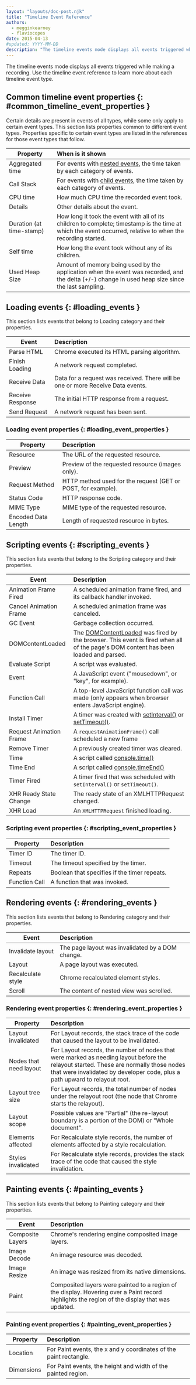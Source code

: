 ```yaml
---
layout: "layouts/doc-post.njk"
title: "Timeline Event Reference"
authors:
  - megginkearney
  - flaviocopes
date: 2015-04-13
#updated: YYYY-MM-DD
description: "The timeline events mode displays all events triggered while making a recording. Use the timeline event reference to learn more about each timeline event type."
---
```


The timeline events mode displays all events triggered while making a recording. Use the timeline
event reference to learn more about each timeline event type.

## Common timeline event properties {: #common_timeline_event_properties }

Certain details are present in events of all types, while some only apply to certain event types.
This section lists properties common to different event types. Properties specific to certain event
types are listed in the references for those event types that follow.

<table><thead><tr><th>Property</th><th style="text-align: left">When is it shown</th></tr></thead><tbody><tr><td>Aggregated time</td><td style="text-align: left">For events with <a href="/docs/devtools/evaluate-performance/timeline-tool#view-nested-events">nested events</a>, the time taken by each category of events.</td></tr><tr><td>Call Stack</td><td style="text-align: left">For events with <a href="/docs/devtools/evaluate-performance/timeline-tool#view-nested-events">child events</a>, the time taken by each category of events.</td></tr><tr><td>CPU time</td><td style="text-align: left">How much CPU time the recorded event took.</td></tr><tr><td>Details</td><td style="text-align: left">Other details about the event.</td></tr><tr><td>Duration (at time-stamp)</td><td style="text-align: left">How long it took the event with all of its children to complete; timestamp is the time at which the event occurred, relative to when the recording started.</td></tr><tr><td>Self time</td><td style="text-align: left">How long the event took without any of its children.</td></tr><tr><td>Used Heap Size</td><td style="text-align: left">Amount of memory being used by the application when the event was recorded, and the delta (+/-) change in used heap size since the last sampling.</td></tr></tbody></table>

## Loading events {: #loading_events }

This section lists events that belong to Loading category and their properties.

<table><thead><tr><th>Event</th><th style="text-align: left">Description</th></tr></thead><tbody><tr><td>Parse HTML</td><td style="text-align: left">Chrome executed its HTML parsing algorithm.</td></tr><tr><td>Finish Loading</td><td style="text-align: left">A network request completed.</td></tr><tr><td>Receive Data</td><td style="text-align: left">Data for a request was received. There will be one or more Receive Data events.</td></tr><tr><td>Receive Response</td><td style="text-align: left">The initial HTTP response from a request.</td></tr><tr><td>Send Request</td><td style="text-align: left">A network request has been sent.</td></tr></tbody></table>

### Loading event properties {: #loading_event_properties }

<table><thead><tr><th>Property</th><th style="text-align: left">Description</th></tr></thead><tbody><tr><td>Resource</td><td style="text-align: left">The URL of the requested resource.</td></tr><tr><td>Preview</td><td style="text-align: left">Preview of the requested resource (images only).</td></tr><tr><td>Request Method</td><td style="text-align: left">HTTP method used for the request (GET or POST, for example).</td></tr><tr><td>Status Code</td><td style="text-align: left">HTTP response code.</td></tr><tr><td>MIME Type</td><td style="text-align: left">MIME type of the requested resource.</td></tr><tr><td>Encoded Data Length</td><td style="text-align: left">Length of requested resource in bytes.</td></tr></tbody></table>

## Scripting events {: #scripting_events }

This section lists events that belong to the Scripting category and their properties.

<table><thead><tr><th>Event</th><th style="text-align: left">Description</th></tr></thead><tbody><tr><td>Animation Frame Fired</td><td style="text-align: left">A scheduled animation frame fired, and its callback handler invoked.</td></tr><tr><td>Cancel Animation Frame</td><td style="text-align: left">A scheduled animation frame was canceled.</td></tr><tr><td>GC Event</td><td style="text-align: left">Garbage collection occurred.</td></tr><tr><td>DOMContentLoaded</td><td style="text-align: left">The <a href="https://developer.mozilla.org/en-US/docs/Web/Events/DOMContentLoaded">DOMContentLoaded</a> was fired by the browser. This event is fired when all of the page's DOM content has been loaded and parsed.</td></tr><tr><td>Evaluate Script</td><td style="text-align: left">A script was evaluated.</td></tr><tr><td>Event</td><td style="text-align: left">A JavaScript event ("mousedown", or "key", for example).</td></tr><tr><td>Function Call</td><td style="text-align: left">A top-level JavaScript function call was made (only appears when browser enters JavaScript engine).</td></tr><tr><td>Install Timer</td><td style="text-align: left">A timer was created with <a href="https://developer.mozilla.org/en-US/docs/Web/API/WindowTimers/setInterval">setInterval()</a> or <a href="https://developer.mozilla.org/en-US/docs/Web/API/WindowTimers/setTimeout">setTimeout()</a>.</td></tr><tr><td>Request Animation Frame</td><td style="text-align: left">A <code translate="no" dir="ltr">requestAnimationFrame()</code> call scheduled a new frame</td></tr><tr><td>Remove Timer</td><td style="text-align: left">A previously created timer was cleared.</td></tr><tr><td>Time</td><td style="text-align: left">A script called <a href="/docs/devtools/console/reference#consoletimelabel">console.time()</a></td></tr><tr><td>Time End</td><td style="text-align: left">A script called <a href="/docs/devtools/console/reference#consoletimeendlabel">console.timeEnd()</a></td></tr><tr><td>Timer Fired</td><td style="text-align: left">A timer fired that was scheduled with <code translate="no" dir="ltr">setInterval()</code> or <code translate="no" dir="ltr">setTimeout()</code>.</td></tr><tr><td>XHR Ready State Change</td><td style="text-align: left">The ready state of an XMLHTTPRequest changed.</td></tr><tr><td>XHR Load</td><td style="text-align: left">An <code translate="no" dir="ltr">XMLHTTPRequest</code> finished loading.</td></tr></tbody></table>

### Scripting event properties {: #scripting_event_properties }

<table><thead><tr><th>Property</th><th style="text-align: left">Description</th></tr></thead><tbody><tr><td>Timer ID</td><td style="text-align: left">The timer ID.</td></tr><tr><td>Timeout</td><td style="text-align: left">The timeout specified by the timer.</td></tr><tr><td>Repeats</td><td style="text-align: left">Boolean that specifies if the timer repeats.</td></tr><tr><td>Function Call</td><td style="text-align: left">A function that was invoked.</td></tr></tbody></table>

## Rendering events {: #rendering_events }

This section lists events that belong to Rendering category and their properties.

<table><thead><tr><th>Event</th><th style="text-align: left">Description</th></tr></thead><tbody><tr><td>Invalidate layout</td><td style="text-align: left">The page layout was invalidated by a DOM change.</td></tr><tr><td>Layout</td><td style="text-align: left">A page layout was executed.</td></tr><tr><td>Recalculate style</td><td style="text-align: left">Chrome recalculated element styles.</td></tr><tr><td>Scroll</td><td style="text-align: left">The content of nested view was scrolled.</td></tr></tbody></table>

### Rendering event properties {: #rendering_event_properties }

<table><thead><tr><th>Property</th><th style="text-align: left">Description</th></tr></thead><tbody><tr><td>Layout invalidated</td><td style="text-align: left">For Layout records, the stack trace of the code that caused the layout to be invalidated.</td></tr><tr><td>Nodes that need layout</td><td style="text-align: left">For Layout records, the number of nodes that were marked as needing layout before the relayout started. These are normally those nodes that were invalidated by developer code, plus a path upward to relayout root.</td></tr><tr><td>Layout tree size</td><td style="text-align: left">For Layout records, the total number of nodes under the relayout root (the node that Chrome starts the relayout).</td></tr><tr><td>Layout scope</td><td style="text-align: left">Possible values are "Partial" (the re-layout boundary is a portion of the DOM) or "Whole document".</td></tr><tr><td>Elements affected</td><td style="text-align: left">For Recalculate style records, the number of elements affected by a style recalculation.</td></tr><tr><td>Styles invalidated</td><td style="text-align: left">For Recalculate style records, provides the stack trace of the code that caused the style invalidation.</td></tr></tbody></table>

## Painting events {: #painting_events }

This section lists events that belong to Painting category and their properties.

<table><thead><tr><th>Event</th><th style="text-align: left">Description</th></tr></thead><tbody><tr><td>Composite Layers</td><td style="text-align: left">Chrome's rendering engine composited image layers.</td></tr><tr><td>Image Decode</td><td style="text-align: left">An image resource was decoded.</td></tr><tr><td>Image Resize</td><td style="text-align: left">An image was resized from its native dimensions.</td></tr><tr><td>Paint</td><td style="text-align: left">Composited layers were painted to a region of the display. Hovering over a Paint record highlights the region of the display that was updated.</td></tr></tbody></table>

### Painting event properties {: #painting_event_properties }

<table><thead><tr><th>Property</th><th style="text-align: left">Description</th></tr></thead><tbody><tr><td>Location</td><td style="text-align: left">For Paint events, the x and y coordinates of the paint rectangle.</td></tr><tr><td>Dimensions</td><td style="text-align: left">For Paint events, the height and width of the painted region.</td></tr></tbody></table>

[1]: /docs/devtools/evaluate-performance/timeline-tool#view-nested-events
[2]: /docs/devtools/evaluate-performance/timeline-tool#view-nested-events
[3]: https://developer.mozilla.org/en-US/docs/Web/Events/DOMContentLoaded
[4]: https://developer.mozilla.org/en-US/docs/Web/API/WindowTimers/setInterval
[5]: https://developer.mozilla.org/en-US/docs/Web/API/WindowTimers/setTimeout
[6]: /docs/devtools/console/reference#consoletimelabel
[7]: /docs/devtools/console/reference#consoletimeendlabel
